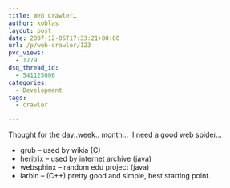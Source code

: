 ```yaml
---
title: Web Crawler…
author: koblas
layout: post
date: 2007-12-05T17:33:21+00:00
url: /p/web-crawler/123
pvc_views:
  - 1779
dsq_thread_id:
  - 541125006
categories:
  - Development
tags:
  - crawler

---
```

Thought for the day..week.. month&#8230;&nbsp; I need a good web spider&#8230;&nbsp; 

* grub &#8211; used by wikia (C)
* heritrix &#8211; used by internet archive (java)
* websphinx &#8211; random edu project (java)
* larbin &#8211; (C++) pretty good and simple, best starting point.
